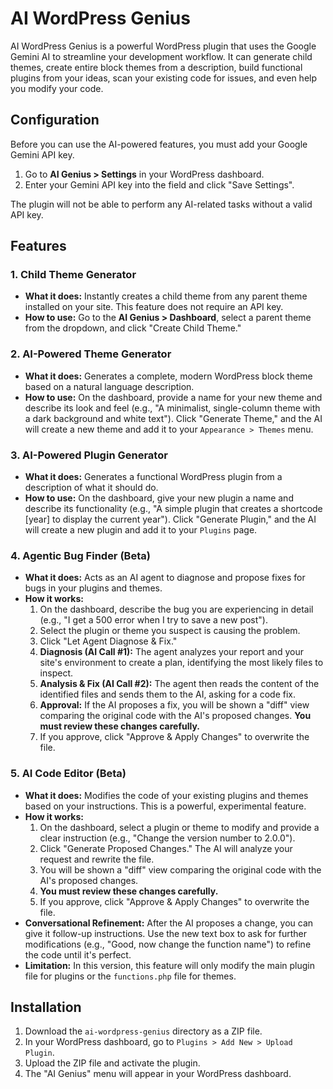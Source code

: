 # AI WordPress Genius

AI WordPress Genius is a powerful WordPress plugin that uses the Google Gemini AI to streamline your development workflow. It can generate child themes, create entire block themes from a description, build functional plugins from your ideas, scan your existing code for issues, and even help you modify your code.

## Configuration

Before you can use the AI-powered features, you must add your Google Gemini API key.

1.  Go to **AI Genius > Settings** in your WordPress dashboard.
2.  Enter your Gemini API key into the field and click "Save Settings".

The plugin will not be able to perform any AI-related tasks without a valid API key.

## Features

### 1. Child Theme Generator
- **What it does:** Instantly creates a child theme from any parent theme installed on your site. This feature does not require an API key.
- **How to use:** Go to the **AI Genius > Dashboard**, select a parent theme from the dropdown, and click "Create Child Theme."

### 2. AI-Powered Theme Generator
- **What it does:** Generates a complete, modern WordPress block theme based on a natural language description.
- **How to use:** On the dashboard, provide a name for your new theme and describe its look and feel (e.g., "A minimalist, single-column theme with a dark background and white text"). Click "Generate Theme," and the AI will create a new theme and add it to your `Appearance > Themes` menu.

### 3. AI-Powered Plugin Generator
- **What it does:** Generates a functional WordPress plugin from a description of what it should do.
- **How to use:** On the dashboard, give your new plugin a name and describe its functionality (e.g., "A simple plugin that creates a shortcode [year] to display the current year"). Click "Generate Plugin," and the AI will create a new plugin and add it to your `Plugins` page.

### 4. Agentic Bug Finder (Beta)
- **What it does:** Acts as an AI agent to diagnose and propose fixes for bugs in your plugins and themes.
- **How it works:**
    1.  On the dashboard, describe the bug you are experiencing in detail (e.g., "I get a 500 error when I try to save a new post").
    2.  Select the plugin or theme you suspect is causing the problem.
    3.  Click "Let Agent Diagnose & Fix."
    4.  **Diagnosis (AI Call #1):** The agent analyzes your report and your site's environment to create a plan, identifying the most likely files to inspect.
    5.  **Analysis & Fix (AI Call #2):** The agent then reads the content of the identified files and sends them to the AI, asking for a code fix.
    6.  **Approval:** If the AI proposes a fix, you will be shown a "diff" view comparing the original code with the AI's proposed changes. **You must review these changes carefully.**
    7.  If you approve, click "Approve & Apply Changes" to overwrite the file.

### 5. AI Code Editor (Beta)
- **What it does:** Modifies the code of your existing plugins and themes based on your instructions. This is a powerful, experimental feature.
- **How it works:**
    1.  On the dashboard, select a plugin or theme to modify and provide a clear instruction (e.g., "Change the version number to 2.0.0").
    2.  Click "Generate Proposed Changes." The AI will analyze your request and rewrite the file.
    3.  You will be shown a "diff" view comparing the original code with the AI's proposed changes.
    4.  **You must review these changes carefully.**
    5.  If you approve, click "Approve & Apply Changes" to overwrite the file.
- **Conversational Refinement:** After the AI proposes a change, you can give it follow-up instructions. Use the new text box to ask for further modifications (e.g., "Good, now change the function name") to refine the code until it's perfect.
- **Limitation:** In this version, this feature will only modify the main plugin file for plugins or the `functions.php` file for themes.

## Installation

1. Download the `ai-wordpress-genius` directory as a ZIP file.
2. In your WordPress dashboard, go to `Plugins > Add New > Upload Plugin`.
3. Upload the ZIP file and activate the plugin.
4. The "AI Genius" menu will appear in your WordPress dashboard.
